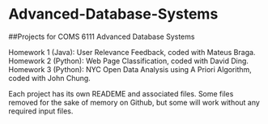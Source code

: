 # Advanced-Database-Systems

##Projects for COMS 6111 Advanced Database Systems

Homework 1 (Java): User Relevance Feedback, coded with Mateus Braga.  
Homework 2 (Python): Web Page Classification, coded with David Ding.  
Homework 3 (Python): NYC Open Data Analysis using A Priori Algorithm, coded with John Chung.  

Each project has its own READEME and associated files. Some files removed for the sake of memory
on Github, but some will work without any required input files.